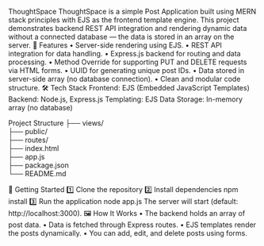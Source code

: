ThoughtSpace 
ThoughtSpace is a simple Post Application built using MERN stack principles with EJS as the frontend template engine. This project demonstrates backend REST API integration and rendering dynamic data without a connected database — the data is stored in an array on the server.
📌 Features
•	Server-side rendering using EJS.
•	REST API integration for data handling.
•	Express.js backend for routing and data processing.
•	Method Override for supporting PUT and DELETE requests via HTML forms.
•	UUID for generating unique post IDs.
•	Data stored in server-side array (no database connection).
•	Clean and modular code structure.
🛠️ Tech Stack
Frontend: EJS (Embedded JavaScript Templates)
Backend: Node.js, Express.js
Templating: EJS
Data Storage: In-memory array (no database)

Project Structure
├── views/            
├── public/            
├── routes/           
├── index.html         
├── app.js             
├── package.json      
└── README.md  

🚀 Getting Started
1️⃣ Clone the repository
2️⃣ Install dependencies
npm install
3️⃣ Run the application
node app.js
The server will start (default: http://localhost:3000).
🖼️ How It Works
•	The backend holds an array of post data.
•	Data is fetched through Express routes.
•	EJS templates render the posts dynamically.
•	You can add, edit, and delete posts using forms.


